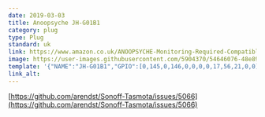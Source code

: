 ```yaml
---
date: 2019-03-03
title: Anoopsyche JH-G01B1
category: plug
type: Plug
standard: uk
link: https://www.amazon.co.uk/ANOOPSYCHE-Monitoring-Required-Compatible-Assistant/dp/B07K24QZHN
image: https://user-images.githubusercontent.com/5904370/54646076-48e89100-4a9e-11e9-87fb-54b27ae024ab.png
template: '{"NAME":"JH-G01B1","GPIO":[0,145,0,146,0,0,0,0,17,56,21,0,0],"FLAG":0,"BASE":41}' 
link_alt: 
---
```


[https://github.com/arendst/Sonoff-Tasmota/issues/5066](https://github.com/arendst/Sonoff-Tasmota/issues/5066)
